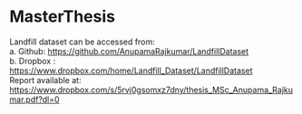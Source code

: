# MasterThesis

Landfill dataset can be accessed from:\
a. Github: https://github.com/AnupamaRajkumar/LandfillDataset \
b. Dropbox : https://www.dropbox.com/home/Landfill_Dataset/LandfillDataset \
Report available at: https://www.dropbox.com/s/5rvj0gsomxz7dny/thesis_MSc_Anupama_Rajkumar.pdf?dl=0
